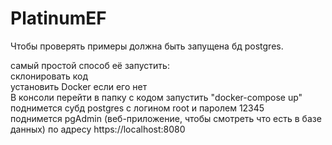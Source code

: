 # PlatinumEF

Чтобы проверять примеры должна быть запущена бд postgres.

самый простой способ её запустить:<br>
склонировать код<br>
установить Docker если  его нет<br>
В консоли перейти в папку с кодом запустить "docker-compose up"<br>
поднимется субд postgres c логином root и паролем 12345<br>
поднимется pgAdmin (веб-приложение, чтобы смотреть что есть в базе данных) по адресу https://localhost:8080
